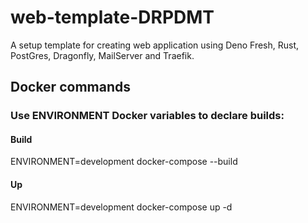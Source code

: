 # web-template-DRPDMT
A setup template for creating web application using Deno Fresh, Rust, PostGres, Dragonfly, MailServer and Traefik.


## Docker commands

### Use ENVIRONMENT Docker variables to declare builds:

#### Build
ENVIRONMENT=development docker-compose --build


#### Up
ENVIRONMENT=development docker-compose up -d
